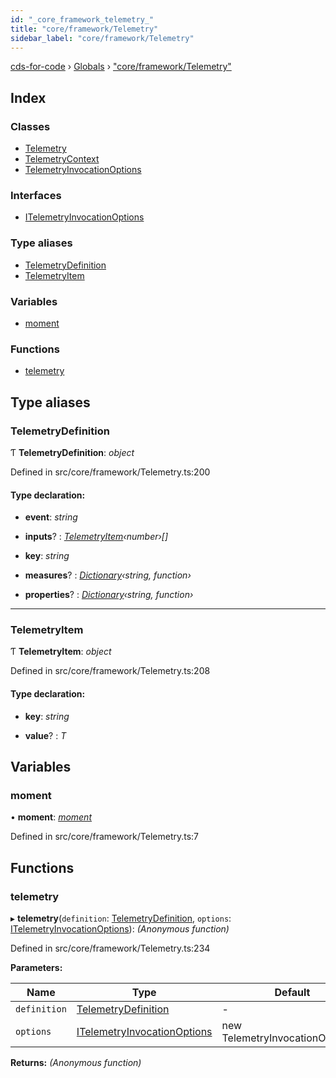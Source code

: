 ```yaml
---
id: "_core_framework_telemetry_"
title: "core/framework/Telemetry"
sidebar_label: "core/framework/Telemetry"
---
```


[cds-for-code](../index.md) › [Globals](../globals.md) › ["core/framework/Telemetry"](_core_framework_telemetry_.md)

## Index

### Classes

* [Telemetry](../classes/_core_framework_telemetry_.telemetry.md)
* [TelemetryContext](../classes/_core_framework_telemetry_.telemetrycontext.md)
* [TelemetryInvocationOptions](../classes/_core_framework_telemetry_.telemetryinvocationoptions.md)

### Interfaces

* [ITelemetryInvocationOptions](../interfaces/_core_framework_telemetry_.itelemetryinvocationoptions.md)

### Type aliases

* [TelemetryDefinition](_core_framework_telemetry_.md#telemetrydefinition)
* [TelemetryItem](_core_framework_telemetry_.md#telemetryitem)

### Variables

* [moment](_core_framework_telemetry_.md#moment)

### Functions

* [telemetry](_core_framework_telemetry_.md#telemetry)

## Type aliases

###  TelemetryDefinition

Ƭ **TelemetryDefinition**: *object*

Defined in src/core/framework/Telemetry.ts:200

#### Type declaration:

* **event**: *string*

* **inputs**? : *[TelemetryItem](_core_framework_telemetry_.md#telemetryitem)‹number›[]*

* **key**: *string*

* **measures**? : *[Dictionary](../classes/_core_types_dictionary_.dictionary.md)‹string, function›*

* **properties**? : *[Dictionary](../classes/_core_types_dictionary_.dictionary.md)‹string, function›*

___

###  TelemetryItem

Ƭ **TelemetryItem**: *object*

Defined in src/core/framework/Telemetry.ts:208

#### Type declaration:

* **key**: *string*

* **value**? : *T*

## Variables

###  moment

• **moment**: *[moment](_core_framework_telemetry_.md#moment)*

Defined in src/core/framework/Telemetry.ts:7

## Functions

###  telemetry

▸ **telemetry**(`definition`: [TelemetryDefinition](_core_framework_telemetry_.md#telemetrydefinition), `options`: [ITelemetryInvocationOptions](../interfaces/_core_framework_telemetry_.itelemetryinvocationoptions.md)): *(Anonymous function)*

Defined in src/core/framework/Telemetry.ts:234

**Parameters:**

Name | Type | Default |
------ | ------ | ------ |
`definition` | [TelemetryDefinition](_core_framework_telemetry_.md#telemetrydefinition) | - |
`options` | [ITelemetryInvocationOptions](../interfaces/_core_framework_telemetry_.itelemetryinvocationoptions.md) | new TelemetryInvocationOptions() |

**Returns:** *(Anonymous function)*
